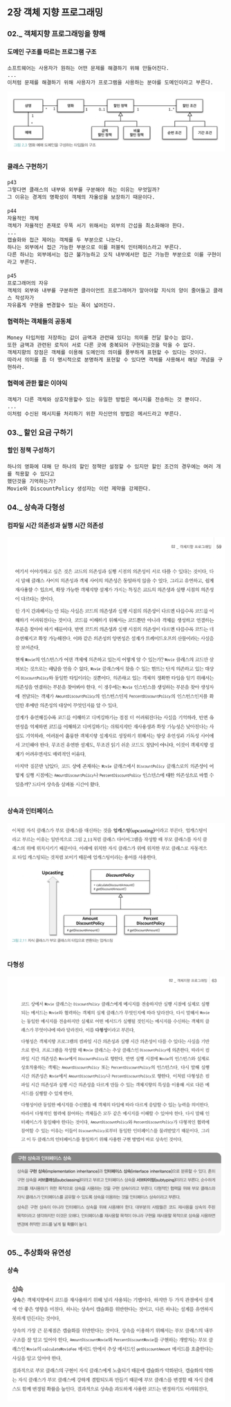 ## 2장 객체 지향 프로그래밍

### 02._ 객체지향 프로그래밍을 향해

#### 도메인 구조를 따르는 프로그램 구조
```
소프트웨어는 사용자가 원하는 어떤 문제를 해결하기 위해 만들어진다.
...
이처럼 문제를 해결하기 위해 사용자가 프로그램을 사용하는 분야를 도메인이라고 부른다.
```

<img src="image/2_1.png">

#### 클래스 구현하기
```
p43
그렇다면 클래스의 내부와 외부를 구분해야 하는 이유는 무엇일까?
그 이유는 경계의 명확성이 객체의 자율성을 보장하기 때문이다.

p44
자율적인 객체
객체가 자율적인 존재로 우뚝 서기 위해서는 외부의 간섭을 최소화해야 한다.
...
캡슐화와 접근 제어는 객체를 두 부분으로 나눈다.
하나는 외부에서 접근 가능한 부분으로 이를 퍼블릭 인터페이스라고 부른다.
다른 하나는 외부에서는 접근 불가능하고 오직 내부에서만 접근 가능한 부분으로 이를 구현이라고 부른다.

p45
프로그래머의 자유
객체의 외부와 내부를 구분하면 클라이언트 프로그래머가 알아야할 지식의 양이 줄어들고 클래스 작성자가
자유롭게 구현을 변경할수 있는 폭이 넓어진다.

```

#### 협력하는 객체들의 공동체
```
Money 타입처럼 저장하는 값이 금액과 관련돼 있다는 의미를 전달 할수는 없다.
또한 금액과 관련된 로직이 서로 다른 곳에 중복되어 구현되는것을 막을 수 없다.
객체지향의 장점은 객체를 이용해 도메인의 의미를 풍부하게 표현할 수 있다는 것이다.
따라서 의미를 좀 더 명시적으로 분명하게 표현할 수 있다면 객체를 사용해서 해당 개념을 구현하라.
```

#### 협력에 관한 짧은 이야익
```
객체가 다른 객체와 상호작용할수 있는 유일한 방법은 메시지를 전송하는 것 뿐이다.
...
이처럼 수신된 메시지를 처리하기 위한 자신만의 방법은 메서드라고 부른다.
```

### 03._ 할인 요금 구하기

#### 할인 정책 구성하기
```
하나의 영화에 대해 단 하나의 할인 정책만 설정할 수 있지만 할인 조건의 경우에는 여러 개를 적용할 수 있다고
했던것을 기억하는가?
Movie와 DiscountPolicy 생성자는 이런 제약을 강제한다.
```

### 04._ 상속과 다형성

#### 컴파일 시간 의존성과 실행 시간 의존성
<img src="image/2_2.png">

#### 상속과 인터페이스
<img src="image/2_3.png">

#### 다형성
<img src="image/2_4.png">

<img src="image/2_5.png">

### 05._ 추상화와 유연성

#### 상속
<img src="image/2_6.png">
